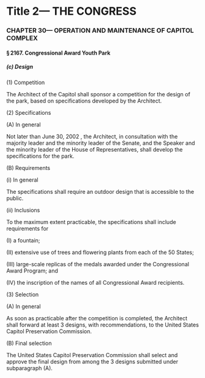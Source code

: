 
# Title 2— THE CONGRESS
### CHAPTER 30— OPERATION AND MAINTENANCE OF CAPITOL COMPLEX
#### § 2167. Congressional Award Youth Park
##### (c) Design

(1) Competition

The Architect of the Capitol shall sponsor a competition for the design of the park, based on specifications developed by the Architect.

(2) Specifications

(A) In general

Not later than June 30, 2002 , the Architect, in consultation with the majority leader and the minority leader of the Senate, and the Speaker and the minority leader of the House of Representatives, shall develop the specifications for the park.

(B) Requirements

(i) In general

The specifications shall require an outdoor design that is accessible to the public.

(ii) Inclusions

To the maximum extent practicable, the specifications shall include requirements for

(I) a fountain;

(II) extensive use of trees and flowering plants from each of the 50 States;

(III) large-scale replicas of the medals awarded under the Congressional Award Program; and

(IV) the inscription of the names of all Congressional Award recipients.

(3) Selection

(A) In general

As soon as practicable after the competition is completed, the Architect shall forward at least 3 designs, with recommendations, to the United States Capitol Preservation Commission.

(B) Final selection

The United States Capitol Preservation Commission shall select and approve the final design from among the 3 designs submitted under subparagraph (A).
